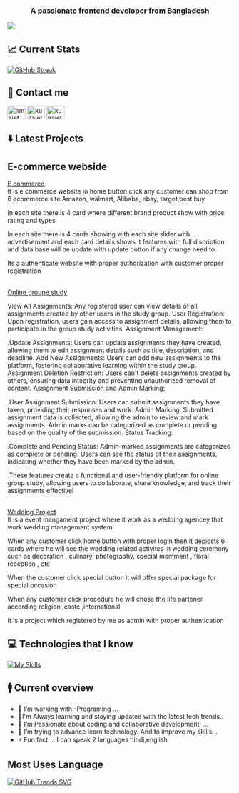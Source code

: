 <h3 align="center">A passionate frontend developer from Bangladesh</h3>

<img src ="https://i.ibb.co/RTwzXN0/Xunaiet-Faruk.png" />




## :chart_with_upwards_trend: Current Stats

[![GitHub Streak](https://github-readme-streak-stats.herokuapp.com?user=xunaiet-faruk&theme=neon)](https://git.io/streak-stats)


## :calling: Contact me


<p align="left">
<a href="https://www.linkedin.com/in/junaiet-faruk-0451a72a3" target="blank"><img align="center" src="https://raw.githubusercontent.com/rahuldkjain/github-profile-readme-generator/master/src/images/icons/Social/linked-in-alt.svg" alt="junaiet faruk" height="30" width="40" /></a>
<a href="https://fb.com/xunaiet faruk" target="blank"><img align="center" src="https://raw.githubusercontent.com/rahuldkjain/github-profile-readme-generator/master/src/images/icons/Social/facebook.svg" alt="xunaiet faruk" height="30" width="40" /></a>
  <a href="https://instagram.com/xunaiet" target="blank"><img align="center" src="https://raw.githubusercontent.com/rahuldkjain/github-profile-readme-generator/master/src/images/icons/Social/instagram.svg" alt="xunaiet" height="30" width="40" /></a>
</p>





## :arrow_down: Latest Projects

## E-commerce webside
<a href="https://assinment-10-4551c.web.app" > E commerce
</a><br/>
It is e commerce website in home button click any customer can shop from 6 ecommerce site Amazon, walmart, Alibaba, ebay, target,best buy

In each site there is 4 card where different brand product show with price rating and types

In each site there is 4 cards showing with each site slider with advertisement and each card details shows it features with full discription and data base will be update with update button if any change need to.

Its a authenticate website with proper authorization with customer proper registration

<br/>
<a href="https://assinmet-11.web.app/myassinment">
Online groupe study
</a>
<br/>

View All Assignments: Any registered user can view details of all assignments created by other users in the study group. User Registration: Upon registration, users gain access to assignment details, allowing them to participate in the group study activities. Assignment Management:

.Update Assignments: Users can update assignments they have created, allowing them to edit assignment details such as title, description, and deadline. Add New Assignments: Users can add new assignments to the platform, fostering collaborative learning within the study group. Assignment Deletion Restriction: Users can't delete assignments created by others, ensuring data integrity and preventing unauthorized removal of content. Assignment Submission and Admin Marking:

.User Assignment Submission: Users can submit assignments they have taken, providing their responses and work. Admin Marking: Submitted assignment data is collected, allowing the admin to review and mark assignments. Admin marks can be categorized as complete or pending based on the quality of the submission. Status Tracking:

.Complete and Pending Status: Admin-marked assignments are categorized as complete or pending. Users can see the status of their assignments, indicating whether they have been marked by the admin.

.These features create a functional and user-friendly platform for online group study, allowing users to collaborate, share knowledge, and track their assignments effectivel

<br/>
<a href="https://wedding-related-projeact.web.app">Wedding Project</a>
<br/>
It is a event mangament project where it work as a wedding agencey that work wedding management system

When any customer click home button with proper login then it depicsts 6 cards where he will see the wedding related activites in wedding ceremony such as decoration , culinary, photography, special momment , floral reception , etc

When the customer click special button it will offer special package for special occasion

When any customer click procedure he will chose the life partener according religion ,caste ,international

It is a project which registered by me as admin with proper authentication



## :computer: Technologies that I know




[![My Skills](https://skillicons.dev/icons?i=html,js,react,vue,github,firebase,node.js,css,mongodb)](https://skillicons.dev)



## :mens: Current overview
- 🔭 I’m working with  -Programing ...
- 🌱I'm Always learning and staying updated with the latest tech trends..
- 👯 I’m  Passionate about coding and collaborative development! ...
- 🤔 I’m trying to advance learn technology. And to improve my skills...
- ⚡ Fun fact: ...I can speak 2 languages hindi,english

## Most Uses Language
[![GitHub Trends SVG](https://api.githubtrends.io/user/svg/xunaiet-faruk/langs)](https://githubtrends.io)




<!--


**xunaiet-faruk/xunaiet-faruk** is a ✨ _special_ ✨ repository because its `README.md` (this file) appears on your GitHub profile.

Here are some ideas to get you started:

- 🔭 I’m currently working on ...
- 🌱 I’m currently learning ...
- 👯 I’m looking to collaborate on ...
- 🤔 I’m looking for help with ...
- 💬 Ask me about ...
- 📫 How to reach me: ...
- 😄 Pronouns: ...
- ⚡ Fun fact: ...
-->
